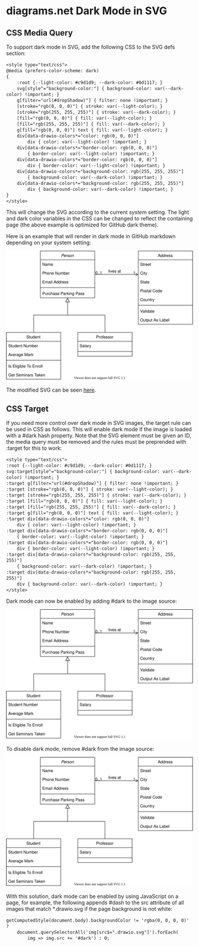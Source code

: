 # diagrams.net Dark Mode in SVG

## CSS Media Query

To support dark mode in SVG, add the following CSS to the SVG defs section:

```
<style type="text/css">
@media (prefers-color-scheme: dark)
{
    :root {--light-color: #c9d1d9; --dark-color: #0d1117; }
    svg[style^="background-color:"] { background-color: var(--dark-color) !important; }
    g[filter="url(#dropShadow)"] { filter: none !important; }
    [stroke="rgb(0, 0, 0)"] { stroke: var(--light-color); }
    [stroke="rgb(255, 255, 255)"] { stroke: var(--dark-color); }
    [fill="rgb(0, 0, 0)"] { fill: var(--light-color); }
    [fill="rgb(255, 255, 255)"] { fill: var(--dark-color); }
    g[fill="rgb(0, 0, 0)"] text { fill: var(--light-color); }
    div[data-drawio-colors*="color: rgb(0, 0, 0)"]
        div { color: var(--light-color) !important; }
    div[data-drawio-colors*="border-color: rgb(0, 0, 0)"]
        { border-color: var(--light-color) !important; }
    div[data-drawio-colors*="border-color: rgb(0, 0, 0)"]
        div { border-color: var(--light-color) !important; }
    div[data-drawio-colors*="background-color: rgb(255, 255, 255)"]
        { background-color: var(--dark-color) !important; }
    div[data-drawio-colors*="background-color: rgb(255, 255, 255)"]
        div { background-color: var(--dark-color) !important; }
}
</style>
```

This will change the SVG according to the current *system* setting. The light and
dark color variables in the CSS can be changed to reflect the containing page
(the above example is optimized for GitHub dark theme).

Here is an example that will render in dark mode in GitHub markdown depending
on your system setting:

![Diagram with system dark mode](diagram-light-dark.svg)

The modified SVG can be seen <a href="https://github.com/jgraph/drawio-github/blob/master/diagram-light-dark.svg?short_path=32540fb" target="_blank">here</a>.

## CSS Target

If you need more control over dark mode in SVG images, the target rule can be used in
CSS as follows. This will enable dark mode if the image is loaded with a #dark hash
property. Note that the SVG element must be given an ID, the media query must be removed
and the rules must be preprended with :target for this to work:

```
<style type="text/css">
:root {--light-color: #c9d1d9; --dark-color: #0d1117; }
svg:target[style^="background-color:"] { background-color: var(--dark-color) !important; }
:target g[filter="url(#dropShadow)"] { filter: none !important; }
:target [stroke="rgb(0, 0, 0)"] { stroke: var(--light-color); }
:target [stroke="rgb(255, 255, 255)"] { stroke: var(--dark-color); }
:target [fill="rgb(0, 0, 0)"] { fill: var(--light-color); }
:target [fill="rgb(255, 255, 255)"] { fill: var(--dark-color); }
:target g[fill="rgb(0, 0, 0)"] text { fill: var(--light-color); }
:target div[data-drawio-colors*="color: rgb(0, 0, 0)"]
    div { color: var(--light-color) !important; }
:target div[data-drawio-colors*="border-color: rgb(0, 0, 0)"]
    { border-color: var(--light-color) !important; }
:target div[data-drawio-colors*="border-color: rgb(0, 0, 0)"]
    div { border-color: var(--light-color) !important; }
:target div[data-drawio-colors*="background-color: rgb(255, 255, 255)"]
    { background-color: var(--dark-color) !important; }
:target div[data-drawio-colors*="background-color: rgb(255, 255, 255)"]
    div { background-color: var(--dark-color) !important; }
</style>
```

Dark mode can now be enabled by adding #dark to the image source:

![Diagram with target dark mode](diagram-target-dark.svg#dark)

To disable dark mode, remove #dark from the image source:

![Diagram with target dark mode](diagram-target-dark.svg)

With this solution, dark mode can be enabled by using JavaScript on a
page, for example, the following appends #dash to the src attribute of
all images that match *.drawio.svg if the page background is not white:

```
getComputedStyle(document.body).backgroundColor != 'rgba(0, 0, 0, 0)' ?
	document.querySelectorAll('img[src$=".drawio.svg"]').forEach(
		img => img.src += '#dark') : 0;
```
